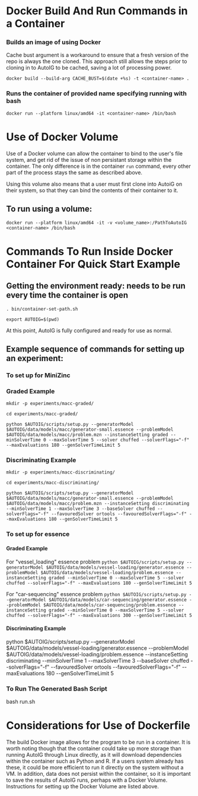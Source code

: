# Docker Build And Run Commands in a Container

### Builds an image of <container-name> using Docker

Cache bust argument is a workaround to ensure that a fresh version of the repo is always the one cloned.
This approach still allows the steps prior to cloning in to AutoIG to be cached, saving a lot of processing power.

`docker build --build-arg CACHE_BUST=$(date +%s) -t <container-name> .`

### Runs the container of provided name specifying running with bash

`docker run --platform linux/amd64 -it <container-name> /bin/bash`

# Use of Docker Volume

Use of a Docker volume can allow the container to bind to the user's file system, and get rid of the issue of non persistant storage within the container. The only difference is in the container `run` command, every other part of the process stays the same as described above.

Using this volume also means that a user must first clone into AutoiG on their system, so that they can bind the contents of their container to it.

## To run using a volume:

`docker run --platform linux/amd64 -it -v <volume_name>:/PathToAutoIG <container-name> /bin/bash`

# Commands To Run Inside Docker Container For Quick Start Example

## Getting the environment ready: needs to be run every time the container is open

`. bin/container-set-path.sh`

`export AUTOIG=$(pwd)`

At this point, AutoIG is fully configured and ready for use as normal.

## Example sequence of commands for setting up an experiment:

### To set up for MiniZinc

### Graded Example
`mkdir -p experiments/macc-graded/`

`cd experiments/macc-graded/`

`python $AUTOIG/scripts/setup.py --generatorModel $AUTOIG/data/models/macc/generator-small.essence --problemModel $AUTOIG/data/models/macc/problem.mzn --instanceSetting graded --minSolverTime 0 --maxSolverTime 5 --solver chuffed --solverFlags="-f" --maxEvaluations 180 --genSolverTimeLimit 5`

### Discriminating Example
`mkdir -p experiments/macc-discriminating/`

`cd experiments/macc-discriminating/`

`python $AUTOIG/scripts/setup.py --generatorModel $AUTOIG/data/models/macc/generator-small.essence --problemModel $AUTOIG/data/models/macc/problem.mzn --instanceSetting discriminating --minSolverTime 1 --maxSolverTime 3 --baseSolver chuffed --solverFlags="-f" --favouredSolver ortools --favouredSolverFlags="-f" --maxEvaluations 180 --genSolverTimeLimit 5`


### To set up for essence

#### Graded Example
For "vessel_loading" essence problem
`python $AUTOIG/scripts/setup.py --generatorModel $AUTOIG/data/models/vessel-loading/generator.essence --problemModel $AUTOIG/data/models/vessel-loading/problem.essence --instanceSetting graded --minSolverTime 0 --maxSolverTime 5 --solver chuffed --solverFlags="-f" --maxEvaluations 180 --genSolverTimeLimit 5`

For "car-sequencing" essence problem
`python $AUTOIG/scripts/setup.py --generatorModel $AUTOIG/data/models/car-sequencing/generator.essence --problemModel $AUTOIG/data/models/car-sequencing/problem.essence --instanceSetting graded --minSolverTime 0 --maxSolverTime 5 --solver chuffed --solverFlags="-f" --maxEvaluations 300 --genSolverTimeLimit 5`

#### Discriminating Example

python $AUTOIG/scripts/setup.py --generatorModel $AUTOIG/data/models/vessel-loading/generator.essence --problemModel $AUTOIG/data/models/vessel-loading/problem.essence --instanceSetting discriminating --minSolverTime 1 --maxSolverTime 3 --baseSolver chuffed --solverFlags="-f" --favouredSolver ortools --favouredSolverFlags="-f" --maxEvaluations 180 --genSolverTimeLimit 5 
### To Run The Generated Bash Script

bash run.sh

# Considerations for Use of Dockerfile

The build Docker image allows for the program to be run in a container. It is worth noting though that the container could take up more storage than running AutoIG through Linux directly, as it will download dependencies within the container such as Python and R. If a users system already has these, it could be more efficient to run it directly on the system without a VM. In addition, data does not persist within the container, so it is important to save the results of AutoIG runs, perhaps with a Docker Volume. Instructions for setting up the Docker Volume are listed above.
